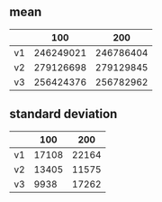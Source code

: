 ## mean
| |100|200|
|---|---|---|
|v1|246249021|246786404|
|v2|279126698|279129845|
|v3|256424376|256782962|
## standard deviation
| |100|200|
|---|---|---|
|v1|17108|22164|
|v2|13405|11575|
|v3|9938|17262|
